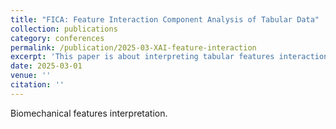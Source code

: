 ```yaml
---
title: "FICA: Feature Interaction Component Analysis of Tabular Data"
collection: publications
category: conferences
permalink: /publication/2025-03-XAI-feature-interaction
excerpt: 'This paper is about interpreting tabular features interactions.'
date: 2025-03-01
venue: ''
citation: ''
---
```

Biomechanical features interpretation.
